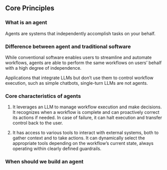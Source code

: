 ## Core Principles 

### What is an agent

Agents are systems that independently accomplish tasks on your behalf.

### Difference between agent and traditional software

While conventional software enables users to streamline and automate workflows, agents are able to perform the same workflows on users’ behalf with a high degree of independence.

Applications that integrate LLMs but don’t use them to control workflow execution, such as simple chatbots, single-turn LLMs are not agents.

### Core characteristics of agents

1. It leverages an LLM to manage workflow execution and make decisions. It recognizes when a workflow is complete and can proactively correct its actions if needed. In case of failure, it can halt execution and transfer control back to the user.

2. It has access to various tools to interact with external systems, both to gather context and to take actions. It can dynamically select the appropriate tools depending on the workflow’s current state, always operating within clearly defined guardrails.

### When should we build an agent

